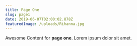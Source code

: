 ```yaml
---
title: Page One
slug: page1
date: 2019-06-07T02:00:02.878Z
featuredImage: /uploads/Rihanna.jpg
---
```

Awesome Content for **page one**. Lorem ipsum dolor sit amet.
